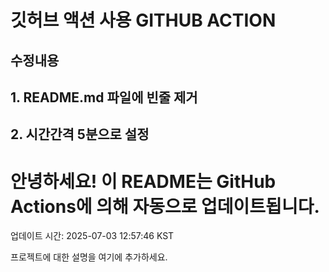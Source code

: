 # 깃허브 액션 사용 GITHUB ACTION
##
## 수정내용
## 1. README.md 파일에 빈줄 제거
## 2. 시간간격 5분으로 설정
# 안녕하세요! 이 README는 GitHub Actions에 의해 자동으로 업데이트됩니다.
<!--TIME-START-->
업데이트 시간: 2025-07-03 12:57:46 KST
<!--TIME-END-->
프로젝트에 대한 설명을 여기에 추가하세요.
